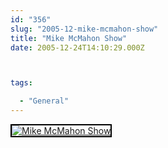 ```yaml
---
id: "356"
slug: "2005-12-mike-mcmahon-show"
title: "Mike McMahon Show"
date: 2005-12-24T14:10:29.000Z



tags:

  - "General"
---
```

<div class="sqs-html-content">
  <div style="float: left; margin-right: 10px; margin-bottom: 10px;"> <a href="http://www.flickr.com/photos/mclazarus/76935022/" title="Mike McMahon Show"><img src="http://static.flickr.com/6/76935022_56dce86398_m.jpg" alt="Mike McMahon Show" style="border: solid 2px #000000;" /></a>
</div>
<p><br clear="all" /></p>
</div>
